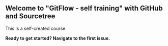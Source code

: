 ## Welcome to "GitFlow - self training" with GitHub and Sourcetree

This is a self-created course. 

**Ready to get started? Navigate to the first issue.**
